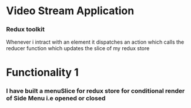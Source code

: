 # Video Stream Application 
### Redux toolkit
Whenever i intract with an element it dispatches an action which calls the reducer function which updates the slice of my redux store

# Functionality 1
### I have built a menuSlice for redux store for conditional render of Side Menu i.e opened or closed